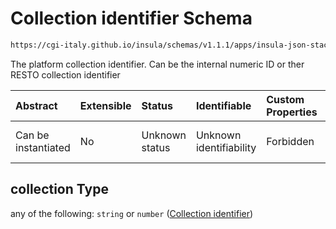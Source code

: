 # Collection identifier Schema

```txt
https://cgi-italy.github.io/insula/schemas/v1.1.1/apps/insula-json-stac-collection-dataset.schema.json#/properties/collection
```

The platform collection identifier. Can be the internal numeric ID or ther RESTO collection identifier

| Abstract            | Extensible | Status         | Identifiable            | Custom Properties | Additional Properties | Access Restrictions | Defined In                                                                                                                               |
| :------------------ | :--------- | :------------- | :---------------------- | :---------------- | :-------------------- | :------------------ | :--------------------------------------------------------------------------------------------------------------------------------------- |
| Can be instantiated | No         | Unknown status | Unknown identifiability | Forbidden         | Allowed               | none                | [insula-json-stac-collection-dataset.schema.json\*](schemas/apps/insula-json-stac-collection-dataset.schema.json) |

## collection Type

any of the following: `string` or `number` ([Collection identifier](insula-json-stac-collection-dataset-properties-collection-identifier.md))
